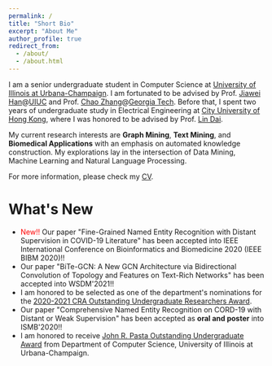 ```yaml
---
permalink: /
title: "Short Bio"
excerpt: "About Me"
author_profile: true
redirect_from: 
  - /about/
  - /about.html
---
```


I am a senior undergraduate student in Computer Science at [University of Illinois at Urbana-Champaign](https://illinois.edu/). I am fortunated to be advised by Prof. [Jiawei Han](http://hanj.cs.illinois.edu/)@[UIUC](https://illinois.edu/) and Prof. [Chao Zhang](http://chaozhang.org/)@[Georgia Tech](https://www.gatech.edu/). Before that, I spent two years of undergraduate study in Electrical Engineering at [City University of Hong Kong](https://www.cityu.edu.hk/), where I was honored to be advised by Prof. [Lin Dai](http://www.ee.cityu.edu.hk/~lindai/).

My current research interests are **Graph Mining**, **Text Mining**, and **Biomedical Applications** with an emphasis on automated knowledge construction. My explorations lay in the intersection of Data Mining, Machine Learning and Natural Language Processing. 

For more information, please check my [CV](/files/CV_Xiangchen_FA20.pdf).

<!-- ## My Schedule

You can find my schedule [here](https://calendar.google.com/calendar/embed?src=jplii0braghsgb925lb6jbb75c%40group.calendar.google.com&ctz=America%2FChicago). The "Week" view will present you the details of slots. -->

What's New
======
* <span style="color:red">New!!</span> Our paper "Fine-Grained Named Entity Recognition with Distant Supervision in COVID-19 Literature" has been accepted into IEEE International Conference on Bioinformatics and Biomedicine 2020 (IEEE BIBM 2020)!!
* Our paper "BiTe-GCN: A New GCN Architecture via Bidirectional Convolution of Topology and Features on Text-Rich Networks" has been accepted into WSDM'2021!!
* I am honored to be selected as one of the department's nominations for the [2020-2021 CRA Outstanding Undergraduate Researchers Award](https://cra.org/crae/awards/cra-outstanding-undergraduate-researchers).
* Our paper "Comprehensive Named Entity Recognition on CORD-19 with Distant or Weak Supervision" has been accepted as **oral and poster** into ISMB'2020!!
* I am honored to receive [John R. Pasta Outstanding Undergraduate Award](https://cs.illinois.edu/about-us/awards/undergraduate-scholarships-awards/john-r-pasta-outstanding-undergraduate-award) from Department of Computer Science, University of Illinois at Urbana-Champaign.
<!-- <span style="color:red">New!!</span>  -->
